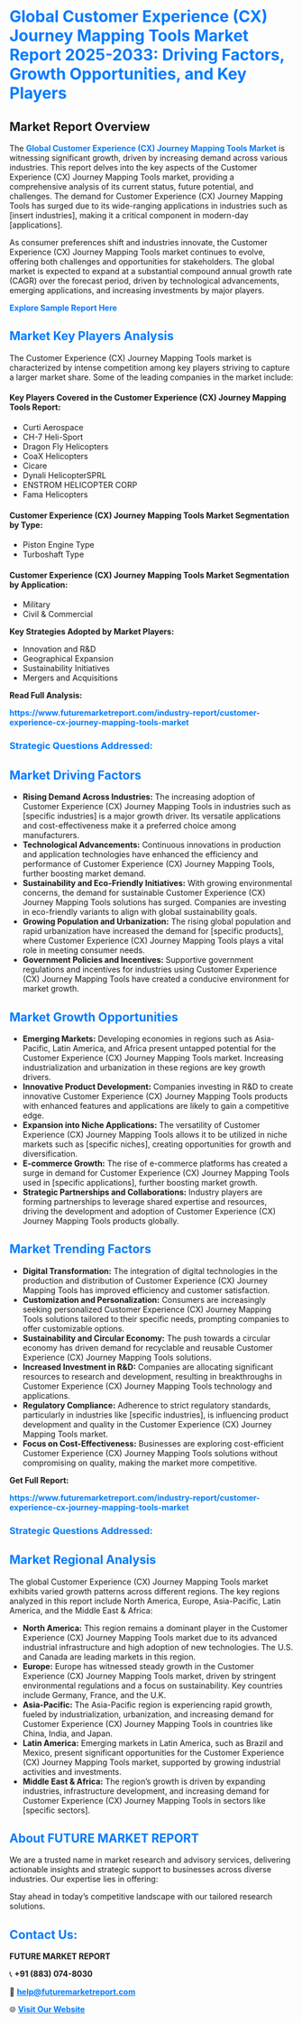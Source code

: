 <h1 style="color: #007BFF;">Global Customer Experience (CX) Journey Mapping Tools Market Report 2025-2033: Driving Factors, Growth Opportunities, and Key Players</h1>

<section id="overview">
<h2>Market Report Overview</h2>
<p>The <a href="https://www.futuremarketreport.com/industry-report/customer-experience-cx-journey-mapping-tools-market" style="color: #007BFF; text-decoration: none;"><strong>Global Customer Experience (CX) Journey Mapping Tools Market</strong></a> is witnessing significant growth, driven by increasing demand across various industries. This report delves into the key aspects of the Customer Experience (CX) Journey Mapping Tools market, providing a comprehensive analysis of its current status, future potential, and challenges. The demand for Customer Experience (CX) Journey Mapping Tools has surged due to its wide-ranging applications in industries such as [insert industries], making it a critical component in modern-day [applications].</p>
<p>As consumer preferences shift and industries innovate, the Customer Experience (CX) Journey Mapping Tools market continues to evolve, offering both challenges and opportunities for stakeholders. The global market is expected to expand at a substantial compound annual growth rate (CAGR) over the forecast period, driven by technological advancements, emerging applications, and increasing investments by major players.</p>
</section>

<section id="overview">
<p><a href="https://www.futuremarketreport.com/request-sample/reportId=35583" style="color: #007BFF; text-decoration: none;"><strong>Explore Sample Report Here</strong></a></p>
</section>

<section id="key-players">
<h2 style="color: #007BFF;">Market Key Players Analysis</h2>
<p>The Customer Experience (CX) Journey Mapping Tools market is characterized by intense competition among key players striving to capture a larger market share. Some of the leading companies in the market include:</p>
<h4>Key Players Covered in the Customer Experience (CX) Journey Mapping Tools Report:</h4>
<ul><li>Curti Aerospace</li><li>CH-7 Heli-Sport</li><li>Dragon Fly Helicopters</li><li>CoaX Helicopters</li><li>Cicare</li><li>Dynali HelicopterSPRL</li><li>ENSTROM HELICOPTER CORP</li><li>Fama Helicopters</li></ul>
<h4>Customer Experience (CX) Journey Mapping Tools Market Segmentation by Type:</h4>
<ul><li>Piston Engine Type</li><li>Turboshaft Type</li></ul>

<h4>Customer Experience (CX) Journey Mapping Tools Market Segmentation by Application:</h4>
<ul><li>Military</li><li>Civil &amp; Commercial</li></ul>
<p><strong>Key Strategies Adopted by Market Players:</strong></p>
<ul>
<li>Innovation and R&D</li>
<li>Geographical Expansion</li>
<li>Sustainability Initiatives</li>
<li>Mergers and Acquisitions</li>
</ul>
</section>

<section>
<p><strong>Read Full Analysis: </strong></p><a href="https://www.futuremarketreport.com/industry-report/customer-experience-cx-journey-mapping-tools-market" style="color: #007BFF; text-decoration: none;"><strong>https://www.futuremarketreport.com/industry-report/customer-experience-cx-journey-mapping-tools-market</strong></a>
<h3 style="color: #007BFF;">Strategic Questions Addressed:</h3>
</section>

<section id="driving-factors">
<h2 style="color: #007BFF;">Market Driving Factors</h2>
<ul>
<li><strong>Rising Demand Across Industries:</strong> The increasing adoption of Customer Experience (CX) Journey Mapping Tools in industries such as [specific industries] is a major growth driver. Its versatile applications and cost-effectiveness make it a preferred choice among manufacturers.</li>
<li><strong>Technological Advancements:</strong> Continuous innovations in production and application technologies have enhanced the efficiency and performance of Customer Experience (CX) Journey Mapping Tools, further boosting market demand.</li>
<li><strong>Sustainability and Eco-Friendly Initiatives:</strong> With growing environmental concerns, the demand for sustainable Customer Experience (CX) Journey Mapping Tools solutions has surged. Companies are investing in eco-friendly variants to align with global sustainability goals.</li>
<li><strong>Growing Population and Urbanization:</strong> The rising global population and rapid urbanization have increased the demand for [specific products], where Customer Experience (CX) Journey Mapping Tools plays a vital role in meeting consumer needs.</li>
<li><strong>Government Policies and Incentives:</strong> Supportive government regulations and incentives for industries using Customer Experience (CX) Journey Mapping Tools have created a conducive environment for market growth.</li>
</ul>
</section>

<section id="growth-opportunities">
<h2 style="color: #007BFF;">Market Growth Opportunities</h2>
<ul>
<li><strong>Emerging Markets:</strong> Developing economies in regions such as Asia-Pacific, Latin America, and Africa present untapped potential for the Customer Experience (CX) Journey Mapping Tools market. Increasing industrialization and urbanization in these regions are key growth drivers.</li>
<li><strong>Innovative Product Development:</strong> Companies investing in R&D to create innovative Customer Experience (CX) Journey Mapping Tools products with enhanced features and applications are likely to gain a competitive edge.</li>
<li><strong>Expansion into Niche Applications:</strong> The versatility of Customer Experience (CX) Journey Mapping Tools allows it to be utilized in niche markets such as [specific niches], creating opportunities for growth and diversification.</li>
<li><strong>E-commerce Growth:</strong> The rise of e-commerce platforms has created a surge in demand for Customer Experience (CX) Journey Mapping Tools used in [specific applications], further boosting market growth.</li>
<li><strong>Strategic Partnerships and Collaborations:</strong> Industry players are forming partnerships to leverage shared expertise and resources, driving the development and adoption of Customer Experience (CX) Journey Mapping Tools products globally.</li>
</ul>
</section>

<section id="trending-factors">
<h2 style="color: #007BFF;">Market Trending Factors</h2>
<ul>
<li><strong>Digital Transformation:</strong> The integration of digital technologies in the production and distribution of Customer Experience (CX) Journey Mapping Tools has improved efficiency and customer satisfaction.</li>
<li><strong>Customization and Personalization:</strong> Consumers are increasingly seeking personalized Customer Experience (CX) Journey Mapping Tools solutions tailored to their specific needs, prompting companies to offer customizable options.</li>
<li><strong>Sustainability and Circular Economy:</strong> The push towards a circular economy has driven demand for recyclable and reusable Customer Experience (CX) Journey Mapping Tools solutions.</li>
<li><strong>Increased Investment in R&D:</strong> Companies are allocating significant resources to research and development, resulting in breakthroughs in Customer Experience (CX) Journey Mapping Tools technology and applications.</li>
<li><strong>Regulatory Compliance:</strong> Adherence to strict regulatory standards, particularly in industries like [specific industries], is influencing product development and quality in the Customer Experience (CX) Journey Mapping Tools market.</li>
<li><strong>Focus on Cost-Effectiveness:</strong> Businesses are exploring cost-efficient Customer Experience (CX) Journey Mapping Tools solutions without compromising on quality, making the market more competitive.</li>
</ul>
</section>

<section>
<p><strong>Get Full Report: </strong></p><a href="https://www.futuremarketreport.com/industry-report/customer-experience-cx-journey-mapping-tools-market" style="color: #007BFF; text-decoration: none;"><strong>https://www.futuremarketreport.com/industry-report/customer-experience-cx-journey-mapping-tools-market</strong></a>
<h3 style="color: #007BFF;">Strategic Questions Addressed:</h3>
</section>


<section id="regional-analysis">
<h2 style="color: #007BFF;">Market Regional Analysis</h2>
<p>The global Customer Experience (CX) Journey Mapping Tools market exhibits varied growth patterns across different regions. The key regions analyzed in this report include North America, Europe, Asia-Pacific, Latin America, and the Middle East & Africa:</p>
<ul>
<li><strong>North America:</strong> This region remains a dominant player in the Customer Experience (CX) Journey Mapping Tools market due to its advanced industrial infrastructure and high adoption of new technologies. The U.S. and Canada are leading markets in this region.</li>
<li><strong>Europe:</strong> Europe has witnessed steady growth in the Customer Experience (CX) Journey Mapping Tools market, driven by stringent environmental regulations and a focus on sustainability. Key countries include Germany, France, and the U.K.</li>
<li><strong>Asia-Pacific:</strong> The Asia-Pacific region is experiencing rapid growth, fueled by industrialization, urbanization, and increasing demand for Customer Experience (CX) Journey Mapping Tools in countries like China, India, and Japan.</li>
<li><strong>Latin America:</strong> Emerging markets in Latin America, such as Brazil and Mexico, present significant opportunities for the Customer Experience (CX) Journey Mapping Tools market, supported by growing industrial activities and investments.</li>
<li><strong>Middle East & Africa:</strong> The region’s growth is driven by expanding industries, infrastructure development, and increasing demand for Customer Experience (CX) Journey Mapping Tools in sectors like [specific sectors].</li>
</ul>
</section>

<footer>
<h2 style="color: #007BFF;">About FUTURE MARKET REPORT</h2>
<p>We are a trusted name in market research and advisory services, delivering actionable insights and strategic support to businesses across diverse industries. Our expertise lies in offering:</p>

<p>Stay ahead in today’s competitive landscape with our tailored research solutions.</p>

<h2 style="color: #007BFF;">Contact Us:</h2>
<p><strong>FUTURE MARKET REPORT</strong></p>
<p>📞 <strong>+91 (883) 074-8030</strong></p>
<p>📧 <strong><a href="mailto:help@futuremarketreport.com" style="color: #007BFF;">help@futuremarketreport.com</a></strong></p>
<p>🌐 <strong><a href="https://www.futuremarketreport.com/" style="color: #007BFF;">Visit Our Website</a></strong></p>
</footer>